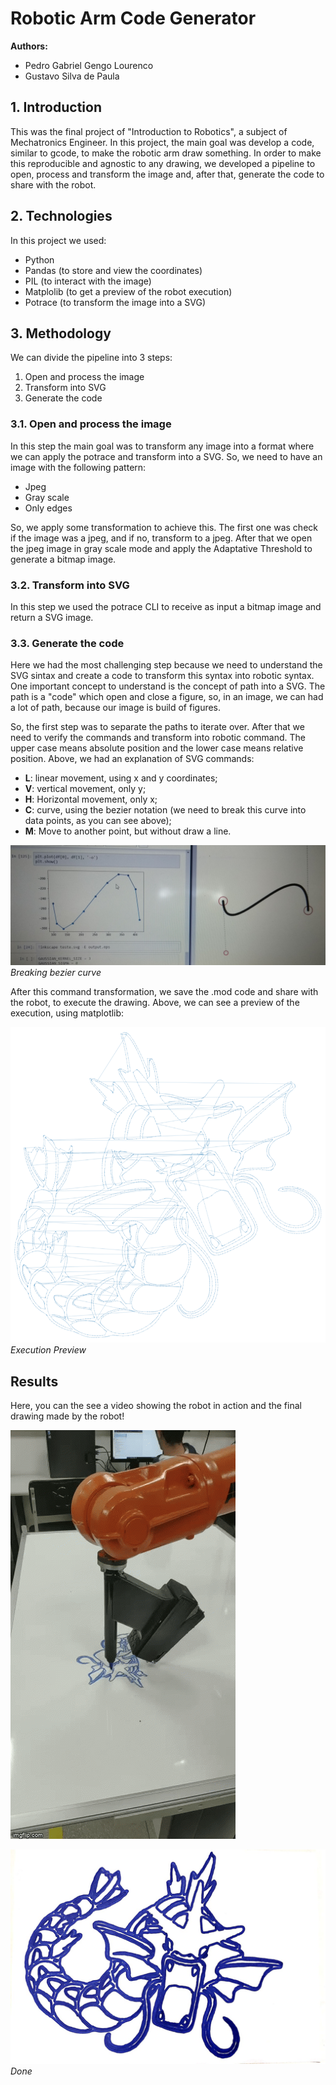 # Robotic Arm Code Generator

**Authors:**
- Pedro Gabriel Gengo Lourenco
- Gustavo Silva de Paula

## 1. Introduction

This was the final project of "Introduction to Robotics", a subject of Mechatronics Engineer. In this project, the main goal was develop a code, similar to gcode, to make the robotic arm draw something. In order to make this reproducible and agnostic to any drawing, we developed a pipeline to open, process and transform the image and, after that, generate the code to share with the robot.

## 2. Technologies

In this project we used:

- Python
- Pandas (to store and view the coordinates)
- PIL (to interact with the image)
- Matplolib (to get a preview of the robot execution)
- Potrace (to transform the image into a SVG)

## 3. Methodology

We can divide the pipeline into 3 steps:

1. Open and process the image
2. Transform into SVG
3. Generate the code

### 3.1. Open and process the image

In this step the main goal was to transform any image into a format where we can apply the potrace and transform into a SVG. So, we need to have an image with the following pattern:

- Jpeg
- Gray scale
- Only edges

So, we apply some transformation to achieve this. The first one was check if the image was a jpeg, and if no, transform to a jpeg. After that we open the jpeg image in gray scale mode and apply the Adaptative Threshold to generate a bitmap image.

### 3.2. Transform into SVG

In this step we used the potrace CLI to receive as input a bitmap image and return a SVG image.

### 3.3. Generate the code

Here we had the most challenging step because we need to understand the SVG sintax and create a code to transform this syntax into robotic syntax. One important concept to understand is the concept of path into a SVG. The path is a "code" which open and close a figure, so, in an image, we can had a lot of path, because our image is build of figures.

So, the first step was to separate the paths to iterate over. After that we need to verify the commands and transform into robotic command. The upper case means absolute position and the lower case means relative position. Above, we had an explanation of SVG commands:

- **L**: linear movement, using x and y coordinates;
- **V**: vertical movement, only y;
- **H**: Horizontal movement, only x; 
- **C**: curve, using the bezier notation (we need to break this curve into data points, as you can see above);
- **M**: Move to another point, but without draw a line.

![Alt text](imgs/bezier_example.jpeg "Breaking bezier curve")
*Breaking bezier curve*

After this command transformation, we save the .mod code and share with the robot, to execute the drawing. Above, we can see a preview of the execution, using matplotlib:

![Alt text](imgs/execution_preview.PNG "execution_preview")
*Execution Preview*

## Results

Here, you can the see a video showing the robot in action and the final drawing made by the robot!

![Alt text](imgs/final_drawing.gif "Result")

![Alt text](imgs/done.jpg "Done")
*Done*
